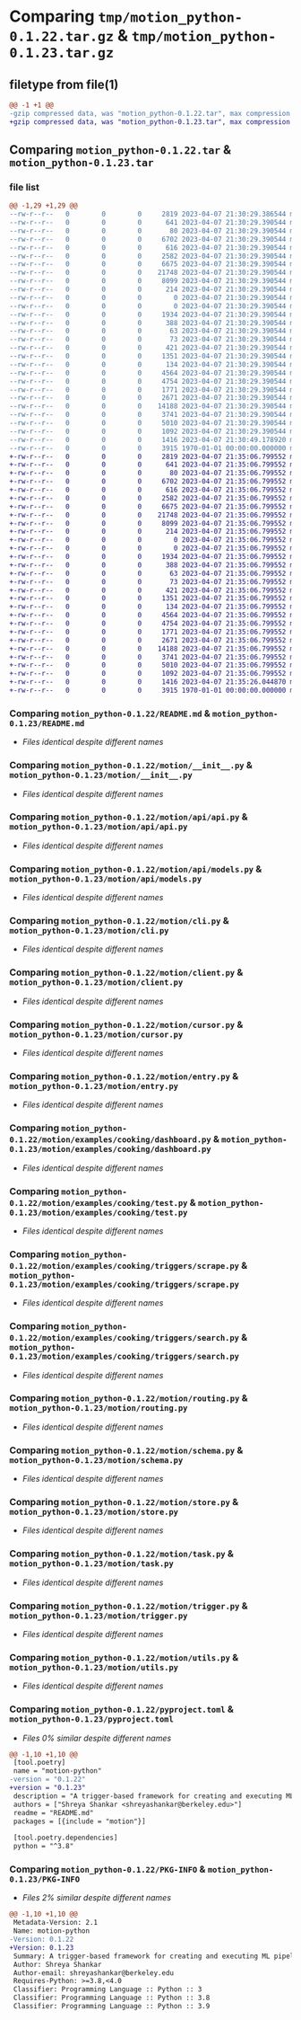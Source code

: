 # Comparing `tmp/motion_python-0.1.22.tar.gz` & `tmp/motion_python-0.1.23.tar.gz`

## filetype from file(1)

```diff
@@ -1 +1 @@
-gzip compressed data, was "motion_python-0.1.22.tar", max compression
+gzip compressed data, was "motion_python-0.1.23.tar", max compression
```

## Comparing `motion_python-0.1.22.tar` & `motion_python-0.1.23.tar`

### file list

```diff
@@ -1,29 +1,29 @@
--rw-r--r--   0        0        0     2819 2023-04-07 21:30:29.386544 motion_python-0.1.22/README.md
--rw-r--r--   0        0        0      641 2023-04-07 21:30:29.390544 motion_python-0.1.22/motion/__init__.py
--rw-r--r--   0        0        0       80 2023-04-07 21:30:29.390544 motion_python-0.1.22/motion/api/__init__.py
--rw-r--r--   0        0        0     6702 2023-04-07 21:30:29.390544 motion_python-0.1.22/motion/api/api.py
--rw-r--r--   0        0        0      616 2023-04-07 21:30:29.390544 motion_python-0.1.22/motion/api/models.py
--rw-r--r--   0        0        0     2582 2023-04-07 21:30:29.390544 motion_python-0.1.22/motion/cli.py
--rw-r--r--   0        0        0     6675 2023-04-07 21:30:29.390544 motion_python-0.1.22/motion/client.py
--rw-r--r--   0        0        0    21748 2023-04-07 21:30:29.390544 motion_python-0.1.22/motion/cursor.py
--rw-r--r--   0        0        0     8099 2023-04-07 21:30:29.390544 motion_python-0.1.22/motion/entry.py
--rw-r--r--   0        0        0      214 2023-04-07 21:30:29.390544 motion_python-0.1.22/motion/examples/basic/mconfig.py
--rw-r--r--   0        0        0        0 2023-04-07 21:30:29.390544 motion_python-0.1.22/motion/examples/basic/schemas/__init__.py
--rw-r--r--   0        0        0        0 2023-04-07 21:30:29.390544 motion_python-0.1.22/motion/examples/basic/triggers/__init__.py
--rw-r--r--   0        0        0     1934 2023-04-07 21:30:29.390544 motion_python-0.1.22/motion/examples/cooking/dashboard.py
--rw-r--r--   0        0        0      388 2023-04-07 21:30:29.390544 motion_python-0.1.22/motion/examples/cooking/mconfig.py
--rw-r--r--   0        0        0       63 2023-04-07 21:30:29.390544 motion_python-0.1.22/motion/examples/cooking/requirements.txt
--rw-r--r--   0        0        0       73 2023-04-07 21:30:29.390544 motion_python-0.1.22/motion/examples/cooking/schemas/__init__.py
--rw-r--r--   0        0        0      421 2023-04-07 21:30:29.390544 motion_python-0.1.22/motion/examples/cooking/schemas/all.py
--rw-r--r--   0        0        0     1351 2023-04-07 21:30:29.390544 motion_python-0.1.22/motion/examples/cooking/test.py
--rw-r--r--   0        0        0      134 2023-04-07 21:30:29.390544 motion_python-0.1.22/motion/examples/cooking/triggers/__init__.py
--rw-r--r--   0        0        0     4564 2023-04-07 21:30:29.390544 motion_python-0.1.22/motion/examples/cooking/triggers/scrape.py
--rw-r--r--   0        0        0     4754 2023-04-07 21:30:29.390544 motion_python-0.1.22/motion/examples/cooking/triggers/search.py
--rw-r--r--   0        0        0     1771 2023-04-07 21:30:29.390544 motion_python-0.1.22/motion/routing.py
--rw-r--r--   0        0        0     2671 2023-04-07 21:30:29.390544 motion_python-0.1.22/motion/schema.py
--rw-r--r--   0        0        0    14188 2023-04-07 21:30:29.390544 motion_python-0.1.22/motion/store.py
--rw-r--r--   0        0        0     3741 2023-04-07 21:30:29.390544 motion_python-0.1.22/motion/task.py
--rw-r--r--   0        0        0     5010 2023-04-07 21:30:29.390544 motion_python-0.1.22/motion/trigger.py
--rw-r--r--   0        0        0     1092 2023-04-07 21:30:29.390544 motion_python-0.1.22/motion/utils.py
--rw-r--r--   0        0        0     1416 2023-04-07 21:30:49.178920 motion_python-0.1.22/pyproject.toml
--rw-r--r--   0        0        0     3915 1970-01-01 00:00:00.000000 motion_python-0.1.22/PKG-INFO
+-rw-r--r--   0        0        0     2819 2023-04-07 21:35:06.799552 motion_python-0.1.23/README.md
+-rw-r--r--   0        0        0      641 2023-04-07 21:35:06.799552 motion_python-0.1.23/motion/__init__.py
+-rw-r--r--   0        0        0       80 2023-04-07 21:35:06.799552 motion_python-0.1.23/motion/api/__init__.py
+-rw-r--r--   0        0        0     6702 2023-04-07 21:35:06.799552 motion_python-0.1.23/motion/api/api.py
+-rw-r--r--   0        0        0      616 2023-04-07 21:35:06.799552 motion_python-0.1.23/motion/api/models.py
+-rw-r--r--   0        0        0     2582 2023-04-07 21:35:06.799552 motion_python-0.1.23/motion/cli.py
+-rw-r--r--   0        0        0     6675 2023-04-07 21:35:06.799552 motion_python-0.1.23/motion/client.py
+-rw-r--r--   0        0        0    21748 2023-04-07 21:35:06.799552 motion_python-0.1.23/motion/cursor.py
+-rw-r--r--   0        0        0     8099 2023-04-07 21:35:06.799552 motion_python-0.1.23/motion/entry.py
+-rw-r--r--   0        0        0      214 2023-04-07 21:35:06.799552 motion_python-0.1.23/motion/examples/basic/mconfig.py
+-rw-r--r--   0        0        0        0 2023-04-07 21:35:06.799552 motion_python-0.1.23/motion/examples/basic/schemas/__init__.py
+-rw-r--r--   0        0        0        0 2023-04-07 21:35:06.799552 motion_python-0.1.23/motion/examples/basic/triggers/__init__.py
+-rw-r--r--   0        0        0     1934 2023-04-07 21:35:06.799552 motion_python-0.1.23/motion/examples/cooking/dashboard.py
+-rw-r--r--   0        0        0      388 2023-04-07 21:35:06.799552 motion_python-0.1.23/motion/examples/cooking/mconfig.py
+-rw-r--r--   0        0        0       63 2023-04-07 21:35:06.799552 motion_python-0.1.23/motion/examples/cooking/requirements.txt
+-rw-r--r--   0        0        0       73 2023-04-07 21:35:06.799552 motion_python-0.1.23/motion/examples/cooking/schemas/__init__.py
+-rw-r--r--   0        0        0      421 2023-04-07 21:35:06.799552 motion_python-0.1.23/motion/examples/cooking/schemas/all.py
+-rw-r--r--   0        0        0     1351 2023-04-07 21:35:06.799552 motion_python-0.1.23/motion/examples/cooking/test.py
+-rw-r--r--   0        0        0      134 2023-04-07 21:35:06.799552 motion_python-0.1.23/motion/examples/cooking/triggers/__init__.py
+-rw-r--r--   0        0        0     4564 2023-04-07 21:35:06.799552 motion_python-0.1.23/motion/examples/cooking/triggers/scrape.py
+-rw-r--r--   0        0        0     4754 2023-04-07 21:35:06.799552 motion_python-0.1.23/motion/examples/cooking/triggers/search.py
+-rw-r--r--   0        0        0     1771 2023-04-07 21:35:06.799552 motion_python-0.1.23/motion/routing.py
+-rw-r--r--   0        0        0     2671 2023-04-07 21:35:06.799552 motion_python-0.1.23/motion/schema.py
+-rw-r--r--   0        0        0    14188 2023-04-07 21:35:06.799552 motion_python-0.1.23/motion/store.py
+-rw-r--r--   0        0        0     3741 2023-04-07 21:35:06.799552 motion_python-0.1.23/motion/task.py
+-rw-r--r--   0        0        0     5010 2023-04-07 21:35:06.799552 motion_python-0.1.23/motion/trigger.py
+-rw-r--r--   0        0        0     1092 2023-04-07 21:35:06.799552 motion_python-0.1.23/motion/utils.py
+-rw-r--r--   0        0        0     1416 2023-04-07 21:35:26.044870 motion_python-0.1.23/pyproject.toml
+-rw-r--r--   0        0        0     3915 1970-01-01 00:00:00.000000 motion_python-0.1.23/PKG-INFO
```

### Comparing `motion_python-0.1.22/README.md` & `motion_python-0.1.23/README.md`

 * *Files identical despite different names*

### Comparing `motion_python-0.1.22/motion/__init__.py` & `motion_python-0.1.23/motion/__init__.py`

 * *Files identical despite different names*

### Comparing `motion_python-0.1.22/motion/api/api.py` & `motion_python-0.1.23/motion/api/api.py`

 * *Files identical despite different names*

### Comparing `motion_python-0.1.22/motion/api/models.py` & `motion_python-0.1.23/motion/api/models.py`

 * *Files identical despite different names*

### Comparing `motion_python-0.1.22/motion/cli.py` & `motion_python-0.1.23/motion/cli.py`

 * *Files identical despite different names*

### Comparing `motion_python-0.1.22/motion/client.py` & `motion_python-0.1.23/motion/client.py`

 * *Files identical despite different names*

### Comparing `motion_python-0.1.22/motion/cursor.py` & `motion_python-0.1.23/motion/cursor.py`

 * *Files identical despite different names*

### Comparing `motion_python-0.1.22/motion/entry.py` & `motion_python-0.1.23/motion/entry.py`

 * *Files identical despite different names*

### Comparing `motion_python-0.1.22/motion/examples/cooking/dashboard.py` & `motion_python-0.1.23/motion/examples/cooking/dashboard.py`

 * *Files identical despite different names*

### Comparing `motion_python-0.1.22/motion/examples/cooking/test.py` & `motion_python-0.1.23/motion/examples/cooking/test.py`

 * *Files identical despite different names*

### Comparing `motion_python-0.1.22/motion/examples/cooking/triggers/scrape.py` & `motion_python-0.1.23/motion/examples/cooking/triggers/scrape.py`

 * *Files identical despite different names*

### Comparing `motion_python-0.1.22/motion/examples/cooking/triggers/search.py` & `motion_python-0.1.23/motion/examples/cooking/triggers/search.py`

 * *Files identical despite different names*

### Comparing `motion_python-0.1.22/motion/routing.py` & `motion_python-0.1.23/motion/routing.py`

 * *Files identical despite different names*

### Comparing `motion_python-0.1.22/motion/schema.py` & `motion_python-0.1.23/motion/schema.py`

 * *Files identical despite different names*

### Comparing `motion_python-0.1.22/motion/store.py` & `motion_python-0.1.23/motion/store.py`

 * *Files identical despite different names*

### Comparing `motion_python-0.1.22/motion/task.py` & `motion_python-0.1.23/motion/task.py`

 * *Files identical despite different names*

### Comparing `motion_python-0.1.22/motion/trigger.py` & `motion_python-0.1.23/motion/trigger.py`

 * *Files identical despite different names*

### Comparing `motion_python-0.1.22/motion/utils.py` & `motion_python-0.1.23/motion/utils.py`

 * *Files identical despite different names*

### Comparing `motion_python-0.1.22/pyproject.toml` & `motion_python-0.1.23/pyproject.toml`

 * *Files 0% similar despite different names*

```diff
@@ -1,10 +1,10 @@
 [tool.poetry]
 name = "motion-python"
-version = "0.1.22"
+version = "0.1.23"
 description = "A trigger-based framework for creating and executing ML pipelines."
 authors = ["Shreya Shankar <shreyashankar@berkeley.edu>"]
 readme = "README.md"
 packages = [{include = "motion"}]
 
 [tool.poetry.dependencies]
 python = "^3.8"
```

### Comparing `motion_python-0.1.22/PKG-INFO` & `motion_python-0.1.23/PKG-INFO`

 * *Files 2% similar despite different names*

```diff
@@ -1,10 +1,10 @@
 Metadata-Version: 2.1
 Name: motion-python
-Version: 0.1.22
+Version: 0.1.23
 Summary: A trigger-based framework for creating and executing ML pipelines.
 Author: Shreya Shankar
 Author-email: shreyashankar@berkeley.edu
 Requires-Python: >=3.8,<4.0
 Classifier: Programming Language :: Python :: 3
 Classifier: Programming Language :: Python :: 3.8
 Classifier: Programming Language :: Python :: 3.9
```

